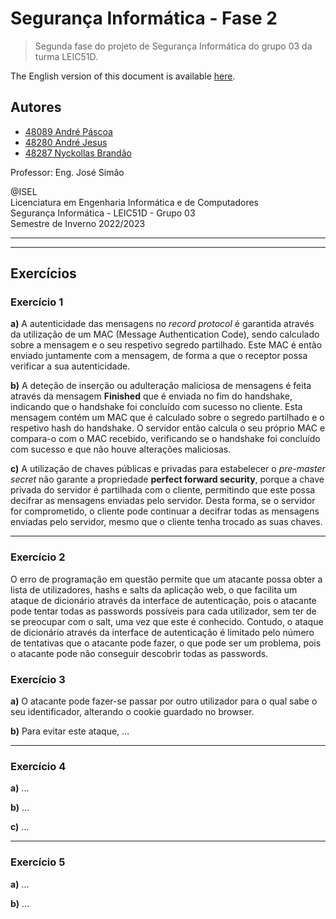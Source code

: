 # Segurança Informática - Fase 2

> Segunda fase do projeto de Segurança Informática do grupo 03 da turma LEIC51D.

The English version of this document is available [here](README.md).

## Autores

- [48089 André Páscoa](https://github.com/devandrepascoa)
- [48280 André Jesus](https://github.com/andre-j3sus)
- [48287 Nyckollas Brandão](https://github.com/Nyckoka)

Professor: Eng. José Simão

@ISEL<br>
Licenciatura em Engenharia Informática e de Computadores<br>
Segurança Informática - LEIC51D - Grupo 03<br>
Semestre de Inverno 2022/2023

---

---

## Exercícios

### Exercício 1

**a)** A autenticidade das mensagens no _record protocol_ é garantida através da utilização de um MAC (Message
Authentication Code), sendo calculado sobre a mensagem e o seu respetivo segredo partilhado. Este MAC é então enviado
juntamente com a mensagem, de forma a que o receptor possa verificar a sua autenticidade.

**b)** A deteção de inserção ou adulteração maliciosa de mensagens é feita através da mensagem **Finished** que é
enviada no fim do handshake, indicando que o handshake foi concluído com sucesso no cliente. Esta mensagem contém
um MAC que é calculado sobre o segredo partilhado e o respetivo hash do handshake. O servidor então calcula o seu
próprio MAC e compara-o com o MAC recebido, verificando se o handshake foi concluído com sucesso e que não houve
alterações maliciosas.

**c)** A utilização de chaves públicas e privadas para estabelecer o _pre-master secret_ não garante a propriedade
**perfect forward security**, porque a chave privada do servidor é partilhada com o cliente, permitindo que este
possa decifrar as mensagens enviadas pelo servidor. Desta forma, se o servidor for comprometido, o cliente pode
continuar a decifrar todas as mensagens enviadas pelo servidor, mesmo que o cliente tenha trocado as suas chaves.

---

### Exercício 2

O erro de programação em questão permite que um atacante possa obter a lista de utilizadores, hashs e salts da aplicação
web, o que facilita um ataque de dicionário através da interface de autenticação, pois o atacante pode tentar todas as
passwords possíveis para cada utilizador, sem ter de se preocupar com o salt, uma vez que este é conhecido.
Contudo, o ataque de dicionário através da interface de autenticação é limitado pelo número de tentativas que o atacante
pode fazer, o que pode ser um problema, pois o atacante pode não conseguir descobrir todas as passwords.

### Exercício 3

**a)** O atacante pode fazer-se passar por outro utilizador para o qual sabe o seu identificador, alterando o cookie
guardado no browser. 

**b)** Para evitar este ataque, ...

---

### Exercício 4

**a)** ...

**b)** ...

**c)** ...

---

### Exercício 5

**a)** ...

**b)** ...
